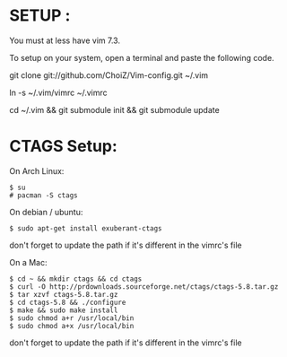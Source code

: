 SETUP :
=======

You must at less have vim 7.3.

To setup on your system, open a terminal and paste the following code.

git clone git://github.com/ChoiZ/Vim-config.git ~/.vim

ln -s ~/.vim/vimrc ~/.vimrc

cd ~/.vim && git submodule init && git submodule update


CTAGS Setup:
===

On Arch Linux:

    $ su
    # pacman -S ctags

On debian / ubuntu:

    $ sudo apt-get install exuberant-ctags
  
  don't forget to update the path if it's different in the vimrc's file

On a Mac:

    $ cd ~ && mkdir ctags && cd ctags
    $ curl -O http://prdownloads.sourceforge.net/ctags/ctags-5.8.tar.gz
    $ tar xzvf ctags-5.8.tar.gz
    $ cd ctags-5.8 && ./configure
    $ make && sudo make install
    $ sudo chmod a+r /usr/local/bin
    $ sudo chmod a+x /usr/local/bin
  
  don't forget to update the path if it's different in the vimrc's file

